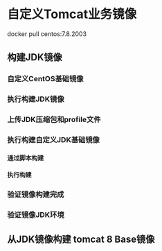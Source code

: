 # 自定义Tomcat业务镜像
docker pull centos:7.8.2003
## 构建JDK镜像

### 自定义CentOS基础镜像

### 执行构建JDK镜像

### 上传JDK压缩包和profile文件

### 执行构建自定义JDK基础镜像

#### 通过脚本构建

#### 执行构建

### 验证镜像构建完成

### 验证镜像JDK环境

## 从JDK镜像构建 tomcat 8 Base镜像